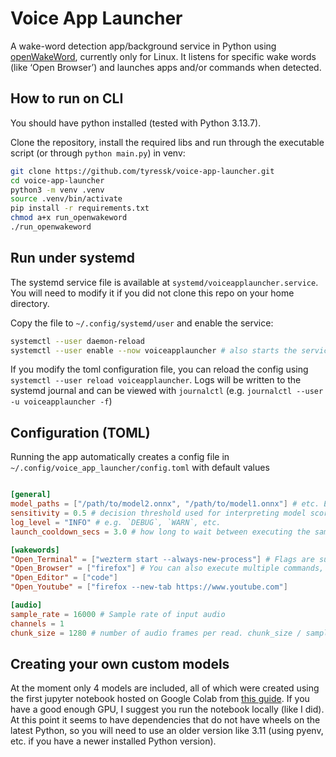 # Voice App Launcher

A wake-word detection app/background service in Python using [openWakeWord](https://github.com/dscripka/openWakeWord/), currently only for Linux. It listens for specific wake words (like ‘Open Browser’) and launches apps and/or commands when detected.


## How to run on CLI

You should have python installed (tested with Python 3.13.7).

Clone the repository, install the required libs and run through the executable script (or through `python main.py`) in venv:

```bash
git clone https://github.com/tyressk/voice-app-launcher.git
cd voice-app-launcher
python3 -m venv .venv
source .venv/bin/activate
pip install -r requirements.txt
chmod a+x run_openwakeword
./run_openwakeword
```


## Run under systemd

The systemd service file is available at `systemd/voiceapplauncher.service`. You will need to modify it if you did not clone this repo on your home directory.

Copy the file to `~/.config/systemd/user` and enable the service:

```bash
systemctl --user daemon-reload
systemctl --user enable --now voiceapplauncher # also starts the service
```

If you modify the toml configuration file, you can reload the config using `systemctl --user reload voiceapplauncher`. Logs will be written to the systemd journal and can be viewed with `journalctl` (e.g. `journalctl --user -u voiceapplauncher -f`)


## Configuration (TOML)

Running the app automatically creates a config file in `~/.config/voice_app_launcher/config.toml` with default values

```toml

[general]
model_paths = ["/path/to/model2.onnx", "/path/to/model1.onnx"] # etc. Expanded file paths to each model
sensitivity = 0.5 # decision threshold used for interpreting model scores
log_level = "INFO" # e.g. `DEBUG`, `WARN`, etc.
launch_cooldown_secs = 3.0 # how long to wait between executing the same command

[wakewords]
"Open_Terminal" = ["wezterm start --always-new-process"] # Flags are supported
"Open_Browser" = ["firefox"] # You can also execute multiple commands, e.g. `"Open_Browser" =  ["firefox","chrome"]`
"Open_Editor" = ["code"]
"Open_Youtube" = ["firefox --new-tab https://www.youtube.com"]

[audio]
sample_rate = 16000 # Sample rate of input audio
channels = 1 
chunk_size = 1280 # number of audio frames per read. chunk_size / sample_rate determines seconds per read

```

## Creating your own custom models

At the moment only 4 models are included, all of which were created using the first jupyter notebook hosted on Google Colab from [this guide](https://github.com/dscripka/openWakeWord/?tab=readme-ov-file#training-new-models). If you have a good enough GPU, I suggest you run the notebook locally (like I did). At this point it seems to have dependencies that do not have wheels on the latest Python, so you will need to use an older version like 3.11 (using pyenv, etc. if you have a newer installed Python version). 
